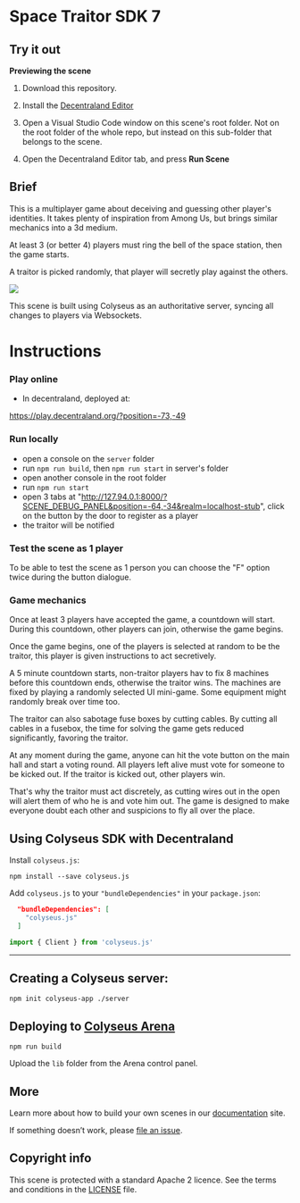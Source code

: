 
# Space Traitor SDK 7
## Try it out

**Previewing the scene**

1. Download this repository.

2. Install the [Decentraland Editor](https://docs.decentraland.org/creator/development-guide/sdk7/editor/)

3. Open a Visual Studio Code window on this scene's root folder. Not on the root folder of the whole repo, but instead on this sub-folder that belongs to the scene.

4. Open the Decentraland Editor tab, and press **Run Scene**

## Brief

This is a multiplayer game about deceiving and guessing other player's identities. It takes plenty of inspiration from Among Us, but brings similar mechanics into a 3d medium.

At least 3 (or better 4) players must ring the bell of the space station, then the game starts.

A traitor is picked randomly, that player will secretly play against the others.

![](https://raw.githubusercontent.com/nearnshaw/Space-Traitor/master/screenshot.jpeg)

This scene is built using Colyseus as an authoritative server, syncing all changes to players via Websockets.

# Instructions

### Play online

- In decentraland, deployed at:

https://play.decentraland.org/?position=-73,-49

### Run locally


- open a console on the `server` folder
- run `npm run build`, then `npm run start` in server's folder
- open another console in the root folder
- run `npm run start`
- open 3 tabs at "http://127.94.0.1:8000/?SCENE_DEBUG_PANEL&position=-64,-34&realm=localhost-stub", click on the button by the door to register as a player
- the traitor will be notified

### Test the scene as 1 player

To be able to test the scene as 1 person you can choose the "F" option twice during the button dialogue.

### Game mechanics

Once at least 3 players have accepted the game, a countdown will start. During this countdown, other players can join, otherwise the game begins.

Once the game begins, one of the players is selected at random to be the traitor, this player is given instructions to act secretively.

A 5 minute countdown starts, non-traitor players hav to fix 8 machines before this countdown ends, otherwise the traitor wins. The machines are fixed by playing a randomly selected UI mini-game. Some equipment might randomly break over time too.

The traitor can also sabotage fuse boxes by cutting cables. By cutting all cables in a fusebox, the time for solving the game gets reduced significantly, favoring the traitor.

At any moment during the game, anyone can hit the vote button on the main hall and start a voting round. All players left alive must vote for someone to be kicked out. If the traitor is kicked out, other players win.

That's why the traitor must act discretely, as cutting wires out in the open will alert them of who he is and vote him out. The game is designed to make everyone doubt each other and suspicions to fly all over the place.

## Using Colyseus SDK with Decentraland

Install `colyseus.js`:

```
npm install --save colyseus.js
```

Add `colyseus.js` to your `"bundleDependencies"` in your `package.json`:

```json
  "bundleDependencies": [
    "colyseus.js"
  ]
```


```typescript
import { Client } from 'colyseus.js'
```



---

## Creating a Colyseus server:

```
npm init colyseus-app ./server
```

## Deploying to [Colyseus Arena](https://www.colyseus.io/arena)

```
npm run build
```

Upload the `lib` folder from the Arena control panel.

## More

Learn more about how to build your own scenes in our [documentation](https://docs.decentraland.org/) site.

If something doesn’t work, please [file an issue](https://github.com/decentraland-scenes/Awesome-Repository/issues/new).

## Copyright info

This scene is protected with a standard Apache 2 licence. See the terms and conditions in the [LICENSE](/LICENSE) file.
